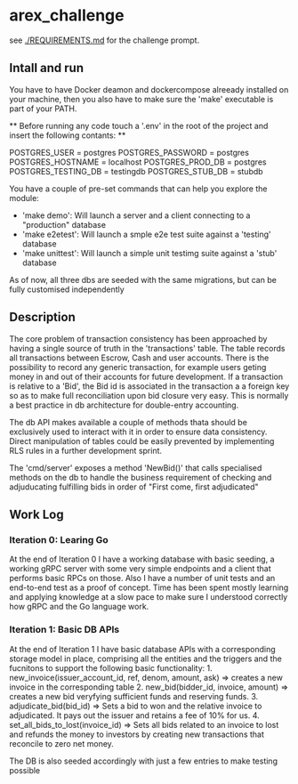 # arex_challenge
see [./REQUIREMENTS.md](./REQUIREMENTS.md) for the challenge prompt.

## Intall and run 
You have to have Docker deamon and dockercompose alreeady installed on your machine, then you also have to make sure the 'make' executable is part of your PATH.

** Before running any code touch a '.env' in the root of the project and insert the following contants: **

POSTGRES_USER = postgres
POSTGRES_PASSWORD = postgres
POSTGRES_HOSTNAME = localhost
POSTGRES_PROD_DB = postgres
POSTGRES_TESTING_DB = testingdb
POSTGRES_STUB_DB = stubdb


You have a couple of pre-set commands that can help you explore the module:
- 'make demo': Will launch a server and a client connecting to a "production" database
- 'make e2etest': Will launch a smple e2e test suite against a 'testing' database
- 'make unittest': Will launch a simple unit testimg suite against a 'stub' database

As of now, all three dbs are seeded with the same migrations, but can be fully customised independently

## Description
The core problem of transaction consistency has been approached by having a single source of truth in the 'transactions' table.  The table records all transactions between Escrow, Cash and user accounts. There is the possibility to record any generic transaction, for example users geting money in and out of their accounts for future development.
If a transaction is relative to a 'Bid', the Bid id is associated in the transaction a a foreign key so as to make full reconciliation upon bid closure very easy. This is normally a best practice in db architecture for double-entry accounting.

The db API makes available a couple of methods thata should be exclusively used to interact with it in order to ensure data consistency. Direct manipulation of tables could be easily prevented by implementing RLS rules in a further development sprint.

The 'cmd/server' exposes a method 'NewBid()' that calls specialised methods on the db to handle the business requirement of checking and adjuducating fulfilling bids in order of "First come, first adjudicated"


## Work Log

### Iteration 0: Learing Go

At the end of Iteration 0 I have a working database with basic seeding, a working gRPC server with some very simple endpoints and a client that performs basic RPCs on those. Also I have a number of unit tests and an end-to-end test as a proof of concept.
Time has been spent mostly learning and applying knowledge at a slow pace to make sure I understood correctly how gRPC and the Go language work.

### Iteration 1: Basic DB APIs

At the end of Iteration 1 I have basic database APIs with a corresponding storage model in place, comprising all the entities and the triggers and the fucnitons to support the following basic functionality:
    1. new_invoice(issuer_account_id, ref, denom, amount, ask) => creates a new invoice in the corresponding table
    2. new_bid(bidder_id, invoice, amount) => creates a new bid veryfying sufficient funds and reserving funds.
    3. adjudicate_bid(bid_id) => Sets a bid to won and the relative invoice to adjudicated. It pays out the issuer and retains a fee of 10% for us.
    4. set_all_bids_to_lost(invoice_id) => Sets all bids related to an invoice to lost and refunds the money to investors by creating new transactions that reconcile to zero net money.
    
The DB is also seeded accordingly with just a few entries to make testing possible
